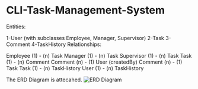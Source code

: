 # CLI-Task-Management-System

Entities:

  1-User (with subclasses Employee, Manager, Supervisor)
  2-Task
  3-Comment
  4-TaskHistory
Relationships:

  Employee (1) - (n) Task
  Manager (1) - (n) Task
  Supervisor (1) - (n) Task
  Task (1) - (n) Comment
  Comment (n) - (1) User (createdBy)
  Comment (n) - (1) Task
  Task (1) - (n) TaskHistory
  User (1) - (n) TaskHistory

The ERD Diagram is attecahed.
![ERD Diagram](https://github.com/hk5ahi/CLI-Task-Management-System/assets/75085428/a55845ce-50d5-4204-8a8b-4501b73c56b8)

